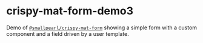 # crispy-mat-form-demo3

Demo of [`@smallpearl/crispy-mat-form`](https://github.com/harikvpy/crispy-mat-form) showing a simple form with a custom component and a field driven by a user template.